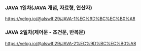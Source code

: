 ### JAVA 1일차(JAVA 개념, 자료형, 연산자)

https://velog.io/@alswlfl29/JAVA-1%EC%9D%BC%EC%B0%A8

### JAVA 2일차(제어문 - 조건문, 반복문)

https://velog.io/@alswlfl29/JAVA-2%EC%9D%BC%EC%B0%A8